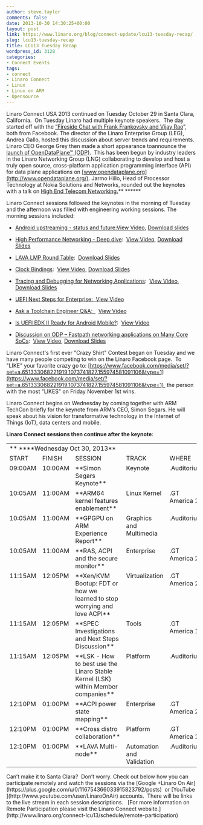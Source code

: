 ```yaml
---
author: steve.taylor
comments: false
date: 2013-10-30 14:30:25+00:00
layout: post
link: https://www.linaro.org/blog/connect-update/lcu13-tuesday-recap/
slug: lcu13-tuesday-recap
title: LCU13 Tuesday Recap
wordpress_id: 3128
categories:
- Connect Events
tags:
- connect
- Linaro Connect
- Linux
- Linux on ARM
- Opensource
---
```


Linaro Connect USA 2013 continued on Tuesday October 29 in Santa Clara, California.  On Tuesday Linaro had multiple keynote speakers.  The day started off with the [“Fireside Chat with Frank Frankovsky and Vijay Rao](http://www.youtube.com/watch?v=UUAU5JnP1EM)”, both from Facebook. The director of the Linaro Enterprise Group (LEG), Andrea Gallo, hosted this discussion about server trends and requirements. Linaro CEO George Grey then made a short appearance toannounce the [launch of OpenDataPlane™ (ODP)](http://www.linaro.org/news/linaro-launches-opendataplane-odp-project-to-deliver-open-source-cross-platform-interoperability-for-networking-platforms/en/).  This has been begun by industry leaders in the Linaro Networking Group (LNG) collaborating to develop and host a truly open source, cross-platform application programming interface (API) for data plane applications on [www.opendataplane.org](http://www.opendataplane.org/). Jarmo Hillo, Head of Processor Technology at Nokia Solutions and Networks, rounded out the keynotes with a talk on [High End Telecom Networking.](http://www.linaro.org/documents/download/379b13e6591ba569da31763d12455781526969fd49033)** ******

Linaro Connect sessions followed the keynotes in the morning of Tuesday and the afternoon was filled with engineering working sessions. The morning sessions included:



	
  * [Android upstreaming - status and future:](http://lcu-13.zerista.com/event/member/85107)[View Video](http://www.youtube.com/watch?v=BeK28igciCk), [Download slides](http://www.linaro.org/documents/download/267fe5b654b3391646d62d4ce9ced418526967bd567ea)

	
  * [High Performance Networking - Deep dive](http://lcu-13.zerista.com/event/member/85112):  [View Video](http://www.youtube.com/watch?v=QTtKOoIteaY), [Download Slides](http://www.linaro.org/documents/download/d5fc06fdc56007d0aba563d82141a8ab5269a3271bc36)

	
  * [LAVA LMP Round Table](http://lcu-13.zerista.com/event/member/85123):  [Download Slides](http://www.linaro.org/documents/download/a8a8bd7d571665296475d868d71652a852696f8f90a08)

	
  * [Clock Bindings](http://lcu-13.zerista.com/event/member/85110):  [View Video](http://www.youtube.com/watch?v=ZwwQdAwQsKg), [Download Slides](http://www.linaro.org/documents/download/fe73f018507ae60e2945fb74af9b28375270498b14a89)

	
  * [Tracing and Debugging for Networking Applications](http://lcu-13.zerista.com/event/member/85105):  [View Video](http://www.youtube.com/watch?v=z3BdRxMNuwA), [Download Slides](http://www.linaro.org/documents/download/31d34eee0b68bea09e08af115a36097a5266dfa5785dc)

	
  * [UEFI Next Steps for Enterprise](http://lcu-13.zerista.com/event/member/85111)[:  View Video](http://www.youtube.com/watch?v=IwlOpwHVzwM)

	
  * [Ask a Toolchain Engineer Q&A:  ](http://lcu-13.zerista.com/event/member/85113)  [View Video](http://www.youtube.com/watch?v=yUmq9mGHC80)

	
  * [Is UEFI EDK II Ready for Android Mobile?](http://lcu-13.zerista.com/event/member/85114):  [View Video](http://www.youtube.com/watch?v=yUmq9mGHC80)

	
  * [Discussion on ODP – Fastpath networking applications on Many Core SoCs](http://lcu-13.zerista.com/event/member/85109):  [View Video](http://www.youtube.com/watch?v=moWTXkbDrCQ), [Download Slides](http://www.linaro.org/documents/download/58c05d8029f91e051d6afc229e9afd2c526968f898e13)


Linaro Connect's first ever "Crazy Shirt" Contest began on Tuesday and we have many people competing to win on the Linaro Facebook page.  To "LIKE" your favorite crazy go to: [https://www.facebook.com/media/set/?set=a.651333068221919.1073741827.155974581091106&type=1](https://www.facebook.com/media/set/?set=a.651333068221919.1073741827.155974581091106&type=1)  the person with the most "LIKES" on Friday November 1st wins.

Linaro Connect begins on Wednesday by coming together with ARM TechCon briefly for the keynote from ARM’s CEO, Simon Segars. He will speak about his vision for transformative technology in the Internet of Things (IoT), data centers and mobile.

**Linaro Connect sessions then continue after the keynote**:
<table cellpadding="0" cellspacing="0" border="0" >
<tbody >
<tr >

<td colspan="5" >** ****Wednesday Oct 30, 2013**
</td>
</tr>
<tr >

<td >START
</td>

<td >FINISH
</td>

<td >SESSION
</td>

<td >TRACK
</td>

<td >WHERE
</td>
</tr>
<tr >

<td valign="top" >09:00AM
</td>

<td valign="top" >10:00AM
</td>

<td width="277" valign="top" >**Simon Segars Keynote**
</td>

<td valign="top" >Keynote
</td>

<td valign="top" >.Auditorium
</td>
</tr>
<tr >

<td valign="top" >10:05AM
</td>

<td valign="top" >11:00AM
</td>

<td width="277" valign="top" >**ARM64 kernel features enablement**
</td>

<td valign="top" >Linux Kernel
</td>

<td valign="top" >.GT America 1
</td>
</tr>
<tr >

<td valign="top" >10:05AM
</td>

<td valign="top" >11:00AM
</td>

<td width="277" valign="top" >**GPGPU on ARM Experience Report**
</td>

<td valign="top" >Graphics and Multimedia
</td>

<td valign="top" >.Auditorium
</td>
</tr>
<tr >

<td valign="top" >10:05AM
</td>

<td valign="top" >11:00AM
</td>

<td width="277" valign="top" >**RAS, ACPI and the secure monitor**
</td>

<td valign="top" >Enterprise
</td>

<td valign="top" >.GT America 2
</td>
</tr>
<tr >

<td valign="top" >11:15AM
</td>

<td valign="top" >12:05PM
</td>

<td width="277" valign="top" >**Xen/KVM Bootup: FDT or how we learned to stop worrying and love ACPI**
</td>

<td valign="top" >Virtualization
</td>

<td valign="top" >.GT America 2
</td>
</tr>
<tr >

<td valign="top" >11:15AM
</td>

<td valign="top" >12:05PM
</td>

<td width="277" valign="top" >**SPEC Investigations and Next Steps Discussion**
</td>

<td valign="top" >Tools
</td>

<td valign="top" >.GT America 1
</td>
</tr>
<tr >

<td valign="top" >11:15AM
</td>

<td valign="top" >12:05PM
</td>

<td width="277" valign="top" >**LSK - How to best use the Linaro Stable Kernel (LSK) within Member companies**
</td>

<td valign="top" >Platform
</td>

<td valign="top" >.Auditorium
</td>
</tr>
<tr >

<td valign="top" >12:10PM
</td>

<td valign="top" >01:00PM
</td>

<td width="277" valign="top" >**ACPI power state mapping**
</td>

<td valign="top" >Enterprise
</td>

<td valign="top" >.GT America 2
</td>
</tr>
<tr >

<td valign="top" >12:10PM
</td>

<td valign="top" >01:00PM
</td>

<td width="277" valign="top" >**Cross distro collaboration**
</td>

<td valign="top" >Platform
</td>

<td valign="top" >.GT America 1
</td>
</tr>
<tr >

<td valign="top" >12:10PM
</td>

<td valign="top" >01:00PM
</td>

<td width="277" valign="top" >**LAVA Multi-node**
</td>

<td valign="top" >Automation and Validation
</td>

<td valign="top" >.Auditorium
</td>
</tr>
</tbody>
</table>
Can’t make it to Santa Clara?  Don’t worry. Check out below how you can participate remotely and watch the sessions via the [Google +Linaro On Air](https://plus.google.com/u/0/116754366033915823792/posts)  or [YouTube](http://www.youtube.com/user/LinaroOnAir) accounts.  There will be links to the live stream in each session descriptions.   [For more information on Remote Participation please visit the Linaro Connect website.](http://www.linaro.org/connect-lcu13/schedule/remote-participation)

 
